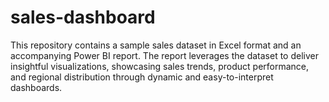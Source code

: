 # sales-dashboard
This repository contains a sample sales dataset in Excel format and an accompanying Power BI report. The report leverages the dataset to deliver insightful visualizations, showcasing sales trends, product performance, and regional distribution through dynamic and easy-to-interpret dashboards.
